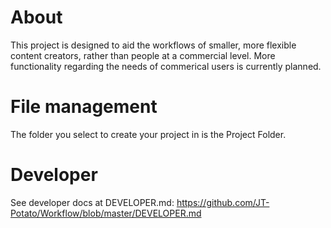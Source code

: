 # About
This project is designed to aid the workflows of smaller, more flexible content creators, rather than people at a commercial level. More functionality regarding the needs of commerical users is currently planned.

# File management
The folder you select to create your project in is the Project Folder.

# Developer
See developer docs at DEVELOPER.md: https://github.com/JT-Potato/Workflow/blob/master/DEVELOPER.md